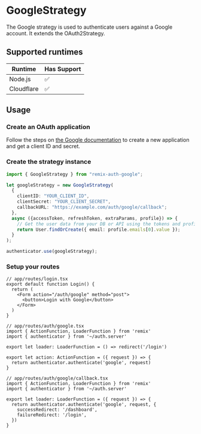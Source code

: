# GoogleStrategy

<!-- Description -->

The Google strategy is used to authenticate users against a Google account. It extends the OAuth2Strategy.

## Supported runtimes

| Runtime    | Has Support |
| ---------- | ----------- |
| Node.js    | ✅          |
| Cloudflare | ✅          |

<!-- If it doesn't support one runtime, explain here why -->

## Usage

### Create an OAuth application

Follow the steps on [the Google documentation](https://developers.google.com/identity/protocols/oauth2/web-server#creatingcred) to create a new application and get a client ID and secret.

### Create the strategy instance

```ts
import { GoogleStrategy } from "remix-auth-google";

let googleStrategy = new GoogleStrategy(
  {
    clientID: "YOUR_CLIENT_ID",
    clientSecret: "YOUR_CLIENT_SECRET",
    callbackURL: "https://example.com/auth/google/callback";
  },
  async ({accessToken, refreshToken, extraParams, profile}) => {
    // Get the user data from your DB or API using the tokens and profile
    return User.findOrCreate({ email: profile.emails[0].value });
  }
);

authenticator.use(googleStrategy);
```

### Setup your routes

```tsx
// app/routes/login.tsx
export default function Login() {
  return (
    <Form action="/auth/google" method="post">
      <button>Login with Google</button>
    </Form>
  )
}
```

```tsx
// app/routes/auth/google.tsx
import { ActionFunction, LoaderFunction } from 'remix'
import { authenticator } from '~/auth.server'

export let loader: LoaderFunction = () => redirect('/login')

export let action: ActionFunction = ({ request }) => {
  return authenticator.authenticate('google', request)
}
```

```tsx
// app/routes/auth/google/callback.tsx
import { ActionFunction, LoaderFunction } from 'remix'
import { authenticator } from '~/auth.server'

export let loader: LoaderFunction = ({ request }) => {
  return authenticator.authenticate('google', request, {
    successRedirect: '/dashboard',
    failureRedirect: '/login',
  })
}
```
